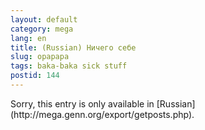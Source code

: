 ```yaml
---
layout: default
category: mega
lang: en
title: (Russian) Ничего себе
slug: opapapa
tags: baka-baka sick stuff 
postid: 144
---
```

<p>Sorry, this entry is only available in [Russian](http://mega.genn.org/export/getposts.php).</p>